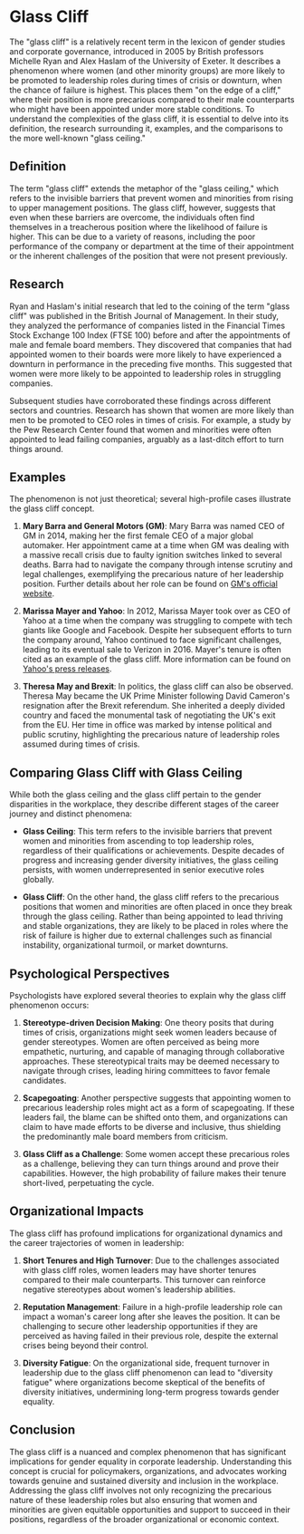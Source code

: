 # Glass Cliff

The "glass cliff" is a relatively recent term in the lexicon of gender studies and corporate governance, introduced in 2005 by British professors Michelle Ryan and Alex Haslam of the University of Exeter. It describes a phenomenon where women (and other minority groups) are more likely to be promoted to leadership roles during times of crisis or downturn, when the chance of failure is highest. This places them "on the edge of a cliff," where their position is more precarious compared to their male counterparts who might have been appointed under more stable conditions. To understand the complexities of the glass cliff, it is essential to delve into its definition, the research surrounding it, examples, and the comparisons to the more well-known "glass ceiling."

## Definition

The term "glass cliff" extends the metaphor of the "glass ceiling," which refers to the invisible barriers that prevent women and minorities from rising to upper management positions. The glass cliff, however, suggests that even when these barriers are overcome, the individuals often find themselves in a treacherous position where the likelihood of failure is higher. This can be due to a variety of reasons, including the poor performance of the company or department at the time of their appointment or the inherent challenges of the position that were not present previously.

## Research

Ryan and Haslam's initial research that led to the coining of the term "glass cliff" was published in the British Journal of Management. In their study, they analyzed the performance of companies listed in the Financial Times Stock Exchange 100 Index (FTSE 100) before and after the appointments of male and female board members. They discovered that companies that had appointed women to their boards were more likely to have experienced a downturn in performance in the preceding five months. This suggested that women were more likely to be appointed to leadership roles in struggling companies.

Subsequent studies have corroborated these findings across different sectors and countries. Research has shown that women are more likely than men to be promoted to CEO roles in times of crisis. For example, a study by the Pew Research Center found that women and minorities were often appointed to lead failing companies, arguably as a last-ditch effort to turn things around.

## Examples

The phenomenon is not just theoretical; several high-profile cases illustrate the glass cliff concept. 

1. **Mary Barra and General Motors (GM)**: Mary Barra was named CEO of GM in 2014, making her the first female CEO of a major global automaker. Her appointment came at a time when GM was dealing with a massive recall crisis due to faulty ignition switches linked to several deaths. Barra had to navigate the company through intense scrutiny and legal challenges, exemplifying the precarious nature of her leadership position. Further details about her role can be found on [GM's official website](https://www.gm.com).

2. **Marissa Mayer and Yahoo**: In 2012, Marissa Mayer took over as CEO of Yahoo at a time when the company was struggling to compete with tech giants like Google and Facebook. Despite her subsequent efforts to turn the company around, Yahoo continued to face significant challenges, leading to its eventual sale to Verizon in 2016. Mayer's tenure is often cited as an example of the glass cliff. More information can be found on [Yahoo's press releases](https://www.verizonmedia.com/).

3. **Theresa May and Brexit**: In politics, the glass cliff can also be observed. Theresa May became the UK Prime Minister following David Cameron's resignation after the Brexit referendum. She inherited a deeply divided country and faced the monumental task of negotiating the UK's exit from the EU. Her time in office was marked by intense political and public scrutiny, highlighting the precarious nature of leadership roles assumed during times of crisis.

## Comparing Glass Cliff with Glass Ceiling

While both the glass ceiling and the glass cliff pertain to the gender disparities in the workplace, they describe different stages of the career journey and distinct phenomena:

- **Glass Ceiling**: This term refers to the invisible barriers that prevent women and minorities from ascending to top leadership roles, regardless of their qualifications or achievements. Despite decades of progress and increasing gender diversity initiatives, the glass ceiling persists, with women underrepresented in senior executive roles globally.

- **Glass Cliff**: On the other hand, the glass cliff refers to the precarious positions that women and minorities are often placed in once they break through the glass ceiling. Rather than being appointed to lead thriving and stable organizations, they are likely to be placed in roles where the risk of failure is higher due to external challenges such as financial instability, organizational turmoil, or market downturns.

## Psychological Perspectives

Psychologists have explored several theories to explain why the glass cliff phenomenon occurs:

1. **Stereotype-driven Decision Making**: One theory posits that during times of crisis, organizations might seek women leaders because of gender stereotypes. Women are often perceived as being more empathetic, nurturing, and capable of managing through collaborative approaches. These stereotypical traits may be deemed necessary to navigate through crises, leading hiring committees to favor female candidates.

2. **Scapegoating**: Another perspective suggests that appointing women to precarious leadership roles might act as a form of scapegoating. If these leaders fail, the blame can be shifted onto them, and organizations can claim to have made efforts to be diverse and inclusive, thus shielding the predominantly male board members from criticism.

3. **Glass Cliff as a Challenge**: Some women accept these precarious roles as a challenge, believing they can turn things around and prove their capabilities. However, the high probability of failure makes their tenure short-lived, perpetuating the cycle.

## Organizational Impacts

The glass cliff has profound implications for organizational dynamics and the career trajectories of women in leadership:

1. **Short Tenures and High Turnover**: Due to the challenges associated with glass cliff roles, women leaders may have shorter tenures compared to their male counterparts. This turnover can reinforce negative stereotypes about women's leadership abilities.

2. **Reputation Management**: Failure in a high-profile leadership role can impact a woman's career long after she leaves the position. It can be challenging to secure other leadership opportunities if they are perceived as having failed in their previous role, despite the external crises being beyond their control.

3. **Diversity Fatigue**: On the organizational side, frequent turnover in leadership due to the glass cliff phenomenon can lead to "diversity fatigue" where organizations become skeptical of the benefits of diversity initiatives, undermining long-term progress towards gender equality.

## Conclusion

The glass cliff is a nuanced and complex phenomenon that has significant implications for gender equality in corporate leadership. Understanding this concept is crucial for policymakers, organizations, and advocates working towards genuine and sustained diversity and inclusion in the workplace. Addressing the glass cliff involves not only recognizing the precarious nature of these leadership roles but also ensuring that women and minorities are given equitable opportunities and support to succeed in their positions, regardless of the broader organizational or economic context.